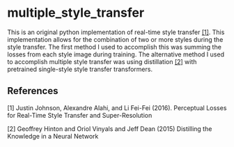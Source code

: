 # multiple_style_transfer

This is an original python implementation of real-time style transfer [[1]](#1).  This implementation allows for the combination of two or more styles during the style transfer.  The first method I used to accomplish this was summing the losses from each style image during training.  The alternative method I used to accomplish multiple style transfer was using distillation [[2]](#2) with pretrained single-style style transfer transformers.

## References
<a id="1">[1]</a> 
Justin Johnson, Alexandre Alahi, and Li Fei-Fei (2016). 
Perceptual Losses for Real-Time Style Transfer
and Super-Resolution

<a id="2">[2]</a> 
Geoffrey Hinton and Oriol Vinyals and Jeff Dean (2015)
Distilling the Knowledge in a Neural Network
